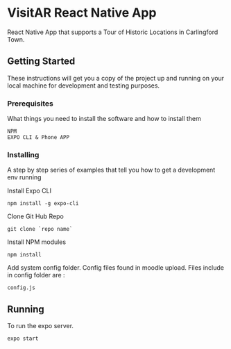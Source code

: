 # VisitAR React Native App

React Native App that supports a Tour of Historic Locations in Carlingford Town.

## Getting Started

These instructions will get you a copy of the project up and running on your local machine for development and testing purposes.

### Prerequisites

What things you need to install the software and how to install them

```
NPM
EXPO CLI & Phone APP
```

### Installing

A step by step series of examples that tell you how to get a development env running

Install Expo CLI

```
npm install -g expo-cli
```

Clone Git Hub Repo

```
git clone `repo name`
```

Install NPM modules

```
npm install
```

Add system config folder. Config files found in moodle upload. Files include in config folder are :

```
config.js
```

## Running

To run the expo server.

```
expo start
```
